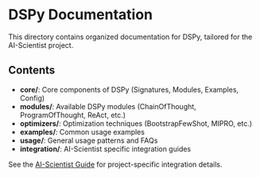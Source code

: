 # DSPy Documentation

This directory contains organized documentation for DSPy, tailored for the AI-Scientist project.

## Contents

- **core/**: Core components of DSPy (Signatures, Modules, Examples, Config)
- **modules/**: Available DSPy modules (ChainOfThought, ProgramOfThought, ReAct, etc.)
- **optimizers/**: Optimization techniques (BootstrapFewShot, MIPRO, etc.)
- **examples/**: Common usage examples
- **usage/**: General usage patterns and FAQs
- **integration/**: AI-Scientist specific integration guides

See the [AI-Scientist Guide](./AI-SCIENTIST-README.md) for project-specific integration details.
